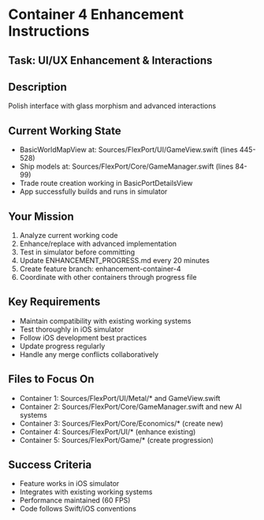 # Container 4 Enhancement Instructions

## Task: UI/UX Enhancement & Interactions

## Description
Polish interface with glass morphism and advanced interactions

## Current Working State
- BasicWorldMapView at: Sources/FlexPort/UI/GameView.swift (lines 445-528)
- Ship models at: Sources/FlexPort/Core/GameManager.swift (lines 84-99)
- Trade route creation working in BasicPortDetailsView
- App successfully builds and runs in simulator

## Your Mission
1. Analyze current working code
2. Enhance/replace with advanced implementation
3. Test in simulator before committing
4. Update ENHANCEMENT_PROGRESS.md every 20 minutes
5. Create feature branch: enhancement-container-4
6. Coordinate with other containers through progress file

## Key Requirements
- Maintain compatibility with existing working systems
- Test thoroughly in iOS simulator
- Follow iOS development best practices
- Update progress regularly
- Handle any merge conflicts collaboratively

## Files to Focus On
- Container 1: Sources/FlexPort/UI/Metal/* and GameView.swift
- Container 2: Sources/FlexPort/Core/GameManager.swift and new AI systems
- Container 3: Sources/FlexPort/Core/Economics/* (create new)
- Container 4: Sources/FlexPort/UI/* (enhance existing)
- Container 5: Sources/FlexPort/Game/* (create progression)

## Success Criteria
- Feature works in iOS simulator
- Integrates with existing working systems
- Performance maintained (60 FPS)
- Code follows Swift/iOS conventions
